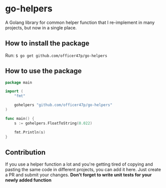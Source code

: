 # go-helpers
A Golang library for common helper function that I re-implement in many projects, but now in a single place.

## How to install the package
Run: `$ go get github.com/officer47p/go-helpers`

## How to use the package
```go
package main

import (
	"fmt"

	gohelpers "github.com/officer47p/go-helpers"
)

func main() {
	s := gohelpers.FloatToString(0.022)

	fmt.Println(s)
}
```

## Contribution
If you use a helper function a lot and you're getting tired of copying and pasting the same code in different projects, you can add it here.
Just create a PR and submit your changes. **Don't forget to write unit tests for your newly added function**
